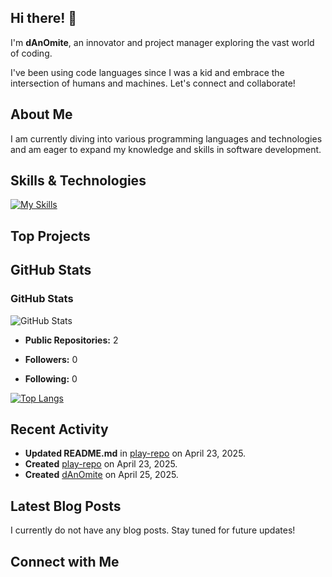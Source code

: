 ## Hi there! 👋

I'm **dAnOmite**, an innovator and project manager exploring the vast world of coding.

I've been using code languages since I was a kid and embrace the intersection of humans and machines. Let's connect and collaborate!

## About Me

I am currently diving into various programming languages and technologies and am eager to expand my knowledge and skills in software development.

## Skills & Technologies

[![My Skills](https://skillicons.dev/icons?i=html,css,docker,git,github&perline=8)](https://skillicons.dev)

## Top Projects

## GitHub Stats

### GitHub Stats

![GitHub Stats](https://github-readme-stats.vercel.app/api?username=dAnOmiteTE&show_icons=true&theme=radical)

- **Public Repositories:** 2
  
- **Followers:** 0
  
- **Following:** 0
  
[![Top Langs](https://github-readme-stats.vercel.app/api/top-langs/?username=dAnOmiteTE&layout=compact&theme=dark)](https://github.com/anuraghazra/github-readme-stats)

## Recent Activity

- **Updated README.md** in [play-repo](https://github.com/dAnOmiteTE/play-repo) on April 23, 2025.
- **Created** [play-repo](https://github.com/dAnOmiteTE/play-repo) on April 23, 2025.
- **Created** [dAnOmite](https://github.com/dAnOmiteTE/dAnOmite) on April 25, 2025.

## Latest Blog Posts

I currently do not have any blog posts. Stay tuned for future updates!

## Connect with Me

